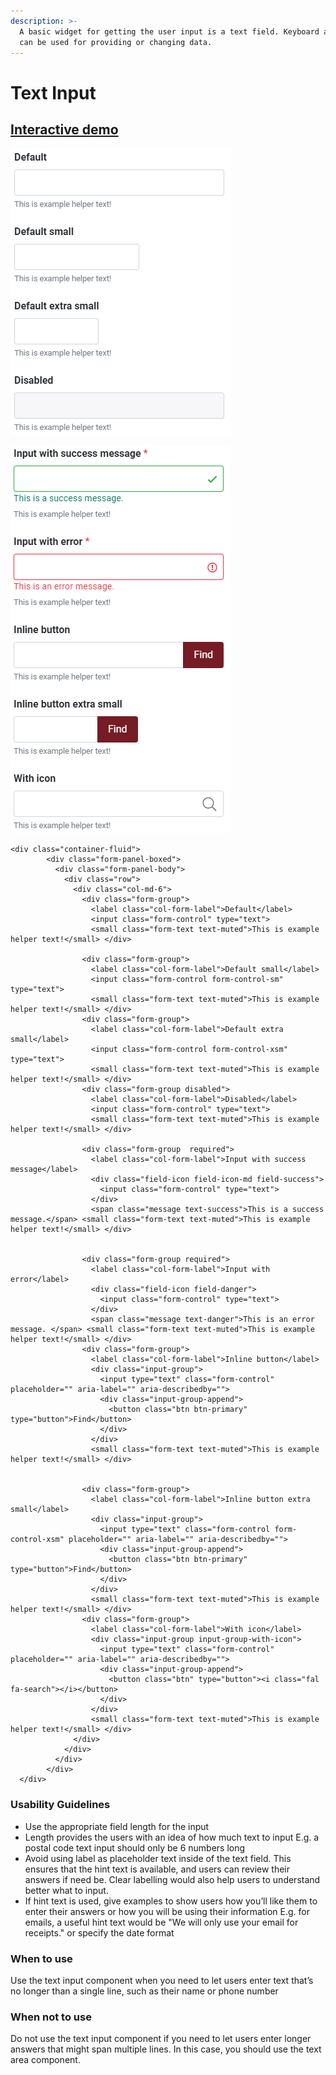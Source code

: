 ```yaml
---
description: >-
  A basic widget for getting the user input is a text field. Keyboard and mouse
  can be used for providing or changing data.
---
```


# Text Input

## [Interactive demo](http://cloud.crimsonlogic.com/2021/website/jds/v1/components.html#textinput-wrapper)

![](../.gitbook/assets/image%20%2854%29.png)

![](../.gitbook/assets/image%20%2828%29.png)

```text
<div class="container-fluid">
        <div class="form-panel-boxed">
          <div class="form-panel-body">
            <div class="row">
              <div class="col-md-6">
                <div class="form-group">
                  <label class="col-form-label">Default</label>
                  <input class="form-control" type="text">
                  <small class="form-text text-muted">This is example helper text!</small> </div>
                
                <div class="form-group">
                  <label class="col-form-label">Default small</label>
                  <input class="form-control form-control-sm" type="text">
                  <small class="form-text text-muted">This is example helper text!</small> </div>
                <div class="form-group">
                  <label class="col-form-label">Default extra small</label>
                  <input class="form-control form-control-xsm" type="text">
                  <small class="form-text text-muted">This is example helper text!</small> </div>
                <div class="form-group disabled">
                  <label class="col-form-label">Disabled</label>
                  <input class="form-control" type="text">
                  <small class="form-text text-muted">This is example helper text!</small> </div>
                
                <div class="form-group  required">
                  <label class="col-form-label">Input with success message</label>
                  <div class="field-icon field-icon-md field-success">
                    <input class="form-control" type="text">
                  </div>
                  <span class="message text-success">This is a success message.</span> <small class="form-text text-muted">This is example helper text!</small> </div>
                
                
                <div class="form-group required">
                  <label class="col-form-label">Input with error</label>
                  <div class="field-icon field-danger">
                    <input class="form-control" type="text">
                  </div>
                  <span class="message text-danger">This is an error message. </span> <small class="form-text text-muted">This is example helper text!</small> </div>
                <div class="form-group">
                  <label class="col-form-label">Inline button</label>
                  <div class="input-group">
                    <input type="text" class="form-control" placeholder="" aria-label="" aria-describedby="">
                    <div class="input-group-append">
                      <button class="btn btn-primary" type="button">Find</button>
                    </div>
                  </div>
                  <small class="form-text text-muted">This is example helper text!</small> </div>
                
                
                <div class="form-group">
                  <label class="col-form-label">Inline button extra small</label>
                  <div class="input-group">
                    <input type="text" class="form-control form-control-xsm" placeholder="" aria-label="" aria-describedby="">
                    <div class="input-group-append">
                      <button class="btn btn-primary" type="button">Find</button>
                    </div>
                  </div>
                  <small class="form-text text-muted">This is example helper text!</small> </div>
                <div class="form-group">
                  <label class="col-form-label">With icon</label>
                  <div class="input-group input-group-with-icon">
                    <input type="text" class="form-control" placeholder="" aria-label="" aria-describedby="">
                    <div class="input-group-append">
                      <button class="btn" type="button"><i class="fal fa-search"></i></button>
                    </div>
                  </div>
                  <small class="form-text text-muted">This is example helper text!</small> </div>
              </div>
            </div>
          </div>
        </div>
  </div>
```

### Usability Guidelines

* Use the appropriate field length for the input
* Length provides the users with an idea of how much text to input E.g. a postal code text input should only be 6 numbers long
* Avoid using label as placeholder text inside of the text field. This ensures that the hint text is available, and users can review their answers if need be. Clear labelling would also help users to understand better what to input.
* If hint text is used, give examples to show users how you’ll like them to enter their answers or how you will be using their information E.g. for emails, a useful hint text would be "We will only use your email for receipts." or specify the date format

### When to use

Use the text input component when you need to let users enter text that’s no longer than a single line, such as their name or phone number

### When not to use

Do not use the text input component if you need to let users enter longer answers that might span multiple lines. In this case, you should use the text area component.

